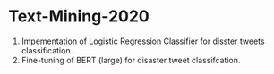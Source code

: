 # Text-Mining-2020
1. Impementation of Logistic Regression Classifier for disster tweets classification.
2. Fine-tuning of BERT (large) for disaster tweet classifcation. 
